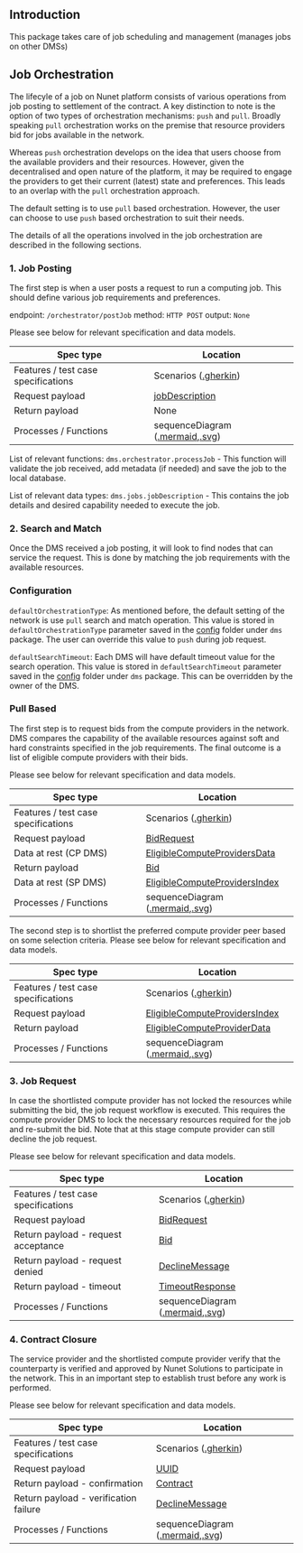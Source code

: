 ## Introduction
This package takes care of job scheduling and management (manages jobs on other DMSs)

## Job Orchestration
The lifecyle of a job on Nunet platform consists of various operations from job posting to settlement of the contract. A key distinction to note is the option of two types of orchestration mechanisms: `push` and `pull`. Broadly speaking `pull` orchestration works on the premise that resource providers bid for jobs available in the network. 

Whereas `push` orchestration develops on the idea that users choose from the available providers and their resources. However, given the decentralised and open nature of the platform, it may be required to engage the providers to get their current (latest) state and preferences. This leads to an overlap with the `pull` orchestration approach.

The default setting is to use `pull` based orchestration. However, the user can choose to use `push` based orchestration to suit their needs.

The details of all the operations involved in the job orchestration are described in the following sections.

### 1. Job Posting
The first step is when a user posts a request to run a computing job. This should define various job requirements and preferences.

endpoint: `/orchestrator/postJob`
method: `HTTP POST`
output: `None`

Please see below for relevant specification and data models.

| Spec type              | Location |
---|---|
| Features / test case specifications | Scenarios ([.gherkin]())   |
| Request payload       | [jobDescription](https://gitlab.com/nunet/open-api/platform-data-model/-/blob/orchestrator-package-design/device-management-service/jobs/data/jobDescription.payload.go)|
| Return payload       | None |
| Processes / Functions | sequenceDiagram ([.mermaid](https://gitlab.com/nunet/open-api/platform-data-model/-/blob/orchestrator-package-design/device-management-service/orchestrator/sequences/jobPosting.sequence.mermaid),[.svg]()) | 

List of relevant functions:
`dms.orchestrator.processJob` - This function will validate the job received, add metadata (if needed) and save the job to the local database.

List of relevant data types:
`dms.jobs.jobDescription` - This contains the job details and desired capability needed to execute the job.

### 2. Search and Match
Once the DMS received a job posting, it will look to find nodes that can service the request. This is done by matching the job requirements with the available resources.

### Configuration
`defaultOrchestrationType`: As mentioned before, the default setting of the network is use `pull` search and match operation. This value is stored in `defaultOrchestrationType` parameter saved in the [config](https://gitlab.com/nunet/device-management-service/-/tree/orchestrator-package-design/dms/config) folder under `dms` package. The user can override this value to `push` during job request.

`defaultSearchTimeout`: Each DMS will have default timeout value for the search operation. This value is stored in `defaultSearchTimeout` parameter saved in the [config](https://gitlab.com/nunet/device-management-service/-/tree/orchestrator-package-design/dms/config) folder under `dms` package. This can be overridden by the owner of the DMS.

### Pull Based
The first step is to request bids from the compute providers in the network. DMS compares the capability of the available resources against soft and hard constraints specified in the job requirements. The final outcome is a list of eligible compute providers with their bids.

Please see below for relevant specification and data models.

| Spec type              | Location |
---|---|
| Features / test case specifications | Scenarios ([.gherkin]())   |
| Request payload       | [BidRequest](https://gitlab.com/nunet/open-api/platform-data-model/-/blob/orchestrator-package-design/device-management-service/orchestrator/data/bidRequest.payload.go)|
| Data at rest (CP DMS)      | [EligibleComputeProvidersData](https://gitlab.com/nunet/open-api/platform-data-model/-/blob/orchestrator-package-design/device-management-service/orchestrator/data/capabilityComparison.payload.go) |
| Return payload       | [Bid](https://gitlab.com/nunet/open-api/platform-data-model/-/blob/orchestrator-package-design/device-management-service/orchestrator/data/bid.payload.go) |
| Data at rest (SP DMS)       | [EligibleComputeProvidersIndex](https://gitlab.com/nunet/open-api/platform-data-model/-/blob/orchestrator-package-design/device-management-service/orchestrator/data/computeProviderIndex.payload.go) |
| Processes / Functions | sequenceDiagram ([.mermaid](https://gitlab.com/nunet/open-api/platform-data-model/-/blob/orchestrator-package-design/device-management-service/orchestrator/sequences/pullSearchAndMatch.sequence.mermaid),[.svg]()) |

The second step is to shortlist the preferred compute provider peer based on some selection criteria. Please see below for relevant specification and data models.

| Spec type              | Location |
---|---|
| Features / test case specifications | Scenarios ([.gherkin]())   |
| Request payload       | [EligibleComputeProvidersIndex](https://gitlab.com/nunet/open-api/platform-data-model/-/blob/orchestrator-package-design/device-management-service/orchestrator/data/computeProviderIndex.payload.go) |
| Return payload       | [EligibleComputeProviderData](https://gitlab.com/nunet/open-api/platform-data-model/-/blob/orchestrator-package-design/device-management-service/orchestrator/data/computeProviderIndex.payload.go) |
| Processes / Functions | sequenceDiagram ([.mermaid](https://gitlab.com/nunet/open-api/platform-data-model/-/blob/orchestrator-package-design/device-management-service/orchestrator/sequences/selectPreferredNode.sequence.mermaid),[.svg]()) |

### 3. Job Request
In case the shortlisted compute provider has not locked the resources while submitting the bid, the job request workflow is executed. This requires the compute provider DMS to lock the necessary resources required for the job and re-submit the bid. Note that at this stage compute provider can still decline the job request.

Please see below for relevant specification and data models.

| Spec type              | Location |
---|---|
| Features / test case specifications | Scenarios ([.gherkin]())   |
| Request payload       | [BidRequest](https://gitlab.com/nunet/open-api/platform-data-model/-/blob/orchestrator-package-design/device-management-service/orchestrator/data/bidRequest.payload.go) |
| Return payload - request acceptance      | [Bid](https://gitlab.com/nunet/open-api/platform-data-model/-/blob/orchestrator-package-design/device-management-service/orchestrator/data/bid.payload.go) |
| Return payload - request denied      | [DeclineMessage](https://gitlab.com/nunet/open-api/platform-data-model/-/blob/orchestrator-package-design/device-management-service/orchestrator/data/declineJobRequest.payload.go) |
| Return payload - timeout      | [TimeoutResponse](https://gitlab.com/nunet/open-api/platform-data-model/-/blob/orchestrator-package-design/device-management-service/orchestrator/data/timeoutJobRequest.payload.go) |
| Processes / Functions | sequenceDiagram ([.mermaid](https://gitlab.com/nunet/open-api/platform-data-model/-/blob/orchestrator-package-design/device-management-service/orchestrator/sequences/jobRequest.sequence.mermaid),[.svg]()) |

### 4. Contract Closure
The service provider and the shortlisted compute provider verify that the counterparty is verified and approved by Nunet Solutions to participate in the network. This in an important step to establish trust before any work is performed. 

Please see below for relevant specification and data models.

| Spec type              | Location |
---|---|
| Features / test case specifications | Scenarios ([.gherkin]())   |
| Request payload       | [UUID]() |
| Return payload - confirmation      | [Contract]() |
| Return payload - verification failure      | [DeclineMessage](https://gitlab.com/nunet/open-api/platform-data-model/-/blob/orchestrator-package-design/device-management-service/orchestrator/data/declineJobRequest.payload.go) |
| Processes / Functions | sequenceDiagram ([.mermaid](https://gitlab.com/nunet/open-api/platform-data-model/-/blob/orchestrator-package-design/device-management-service/orchestrator/sequences/contractClosure.sequence.mermaid),[.svg]()) |








